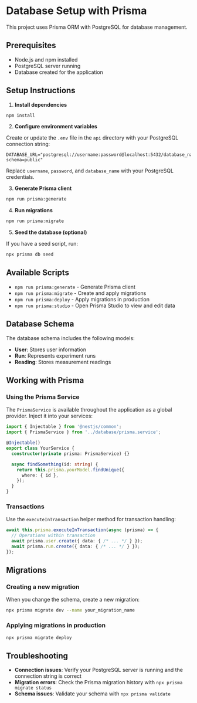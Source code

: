 # Database Setup with Prisma

This project uses Prisma ORM with PostgreSQL for database management.

## Prerequisites

- Node.js and npm installed
- PostgreSQL server running
- Database created for the application

## Setup Instructions

1. **Install dependencies**

```bash
npm install
```

2. **Configure environment variables**

Create or update the `.env` file in the `api` directory with your PostgreSQL connection string:

```
DATABASE_URL="postgresql://username:password@localhost:5432/database_name?schema=public"
```

Replace `username`, `password`, and `database_name` with your PostgreSQL credentials.

3. **Generate Prisma client**

```bash
npm run prisma:generate
```

4. **Run migrations**

```bash
npm run prisma:migrate
```

5. **Seed the database (optional)**

If you have a seed script, run:

```bash
npx prisma db seed
```

## Available Scripts

- `npm run prisma:generate` - Generate Prisma client
- `npm run prisma:migrate` - Create and apply migrations
- `npm run prisma:deploy` - Apply migrations in production
- `npm run prisma:studio` - Open Prisma Studio to view and edit data

## Database Schema

The database schema includes the following models:

- **User**: Stores user information
- **Run**: Represents experiment runs
- **Reading**: Stores measurement readings

## Working with Prisma

### Using the Prisma Service

The `PrismaService` is available throughout the application as a global provider. Inject it into your services:

```typescript
import { Injectable } from '@nestjs/common';
import { PrismaService } from '../database/prisma.service';

@Injectable()
export class YourService {
  constructor(private prisma: PrismaService) {}

  async findSomething(id: string) {
    return this.prisma.yourModel.findUnique({
      where: { id },
    });
  }
}
```

### Transactions

Use the `executeInTransaction` helper method for transaction handling:

```typescript
await this.prisma.executeInTransaction(async (prisma) => {
  // Operations within transaction
  await prisma.user.create({ data: { /* ... */ } });
  await prisma.run.create({ data: { /* ... */ } });
});
```

## Migrations

### Creating a new migration

When you change the schema, create a new migration:

```bash
npx prisma migrate dev --name your_migration_name
```

### Applying migrations in production

```bash
npx prisma migrate deploy
```

## Troubleshooting

- **Connection issues**: Verify your PostgreSQL server is running and the connection string is correct
- **Migration errors**: Check the Prisma migration history with `npx prisma migrate status`
- **Schema issues**: Validate your schema with `npx prisma validate`